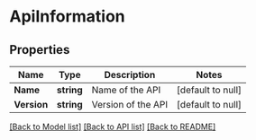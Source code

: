 # ApiInformation

## Properties
Name | Type | Description | Notes
------------ | ------------- | ------------- | -------------
**Name** | **string** | Name of the API | [default to null]
**Version** | **string** | Version of the API | [default to null]

[[Back to Model list]](../README.md#documentation-for-models) [[Back to API list]](../README.md#documentation-for-api-endpoints) [[Back to README]](../README.md)

